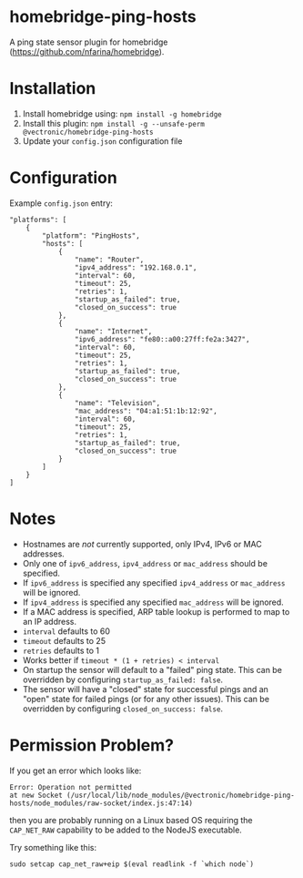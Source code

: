 # homebridge-ping-hosts
A ping state sensor plugin for homebridge (https://github.com/nfarina/homebridge).

# Installation
1. Install homebridge using: `npm install -g homebridge`
2. Install this plugin: `npm install -g --unsafe-perm @vectronic/homebridge-ping-hosts`
3. Update your `config.json` configuration file

# Configuration
Example `config.json` entry:

```
"platforms": [
    {
        "platform": "PingHosts",
        "hosts": [
            {
                "name": "Router",
                "ipv4_address": "192.168.0.1",
                "interval": 60,
                "timeout": 25,
                "retries": 1,
                "startup_as_failed": true,
                "closed_on_success": true
            },
            {
                "name": "Internet",
                "ipv6_address": "fe80::a00:27ff:fe2a:3427",
                "interval": 60,
                "timeout": 25,
                "retries": 1,
                "startup_as_failed": true,
                "closed_on_success": true
            },
            {
                "name": "Television",
                "mac_address": "04:a1:51:1b:12:92",
                "interval": 60,
                "timeout": 25,
                "retries": 1,
                "startup_as_failed": true,
                "closed_on_success": true
            }
        ]
    }
]
```

# Notes 
- Hostnames are *not* currently supported, only IPv4, IPv6 or MAC addresses. 
- Only one of `ipv6_address`, `ipv4_address` or `mac_address` should be specified.
- If `ipv6_address` is specified any specified `ipv4_address` or `mac_address` will be ignored.
- If `ipv4_address` is specified any specified `mac_address` will be ignored.
- If a MAC address is specified, ARP table lookup is performed to map to an IP address.
- `interval` defaults to 60
- `timeout` defaults to 25
- `retries` defaults to 1
- Works better if `timeout * (1 + retries) < interval`
- On startup the sensor will default to a "failed" ping state. This can be overridden by configuring `startup_as_failed: false`.
- The sensor will have a "closed" state for successful pings and an "open" state for failed pings (or for any other issues).
This can be overridden by configuring `closed_on_success: false`.

# Permission Problem?

If you get an error which looks like:

```
Error: Operation not permitted
at new Socket (/usr/local/lib/node_modules/@vectronic/homebridge-ping-hosts/node_modules/raw-socket/index.js:47:14)
```

then you are probably running on a Linux based OS requiring the `CAP_NET_RAW` capability to be added to the NodeJS executable.

Try something like this:

```
sudo setcap cap_net_raw+eip $(eval readlink -f `which node`)
```  
